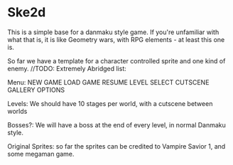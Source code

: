 # Ske2d
This is a simple base for a danmaku style game. If you're unfamiliar with what that is, it is like Geometry wars, with RPG elements - at least this one is.

So far we have a template for a character controlled sprite and one kind of enemy. //TODO: Extremely Abridged list:

Menu: NEW GAME LOAD GAME
RESUME LEVEL SELECT CUTSCENE GALLERY OPTIONS

Levels: We should have 10 stages per world, with a cutscene between worlds

Bosses?: We will have a boss at the end of every level, in normal Danmaku style.

Original Sprites: so far the sprites can be credited to Vampire Savior 1, and some megaman game.
